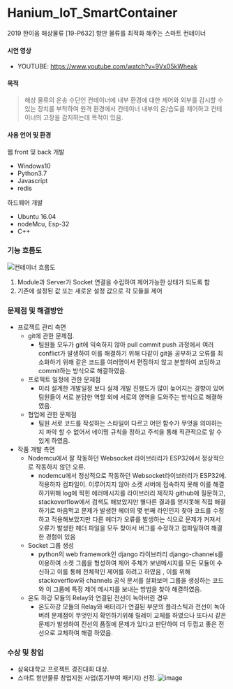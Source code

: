 # Hanium_IoT_SmartContainer

2019 한이음 해상물류
[19-P632] 항만 물류를 최적화 해주는 스마트 컨테이너

#### 시연 영상
  - YOUTUBE: https://www.youtube.com/watch?v=9Vx05kWheak

#### 목적
> 해상 물류의 운송 수단인 컨테이너에 내부 환경에 대한 제어와 외부를 감시할 수 있는 장치를 부착하여 
 원격 환경에서 컨테이너 내부의 온/습도를 제어하고 컨테이너의 고장을 감지하는데 목적이 있음.

#### 사용 언어 및 환경
웹 front 및 back 개발
- Windows10
- Python3.7
- Javascript
- redis

하드웨어 개발
- Ubuntu 16.04
- nodeMcu, Esp-32
- C++

### 기능 흐름도
![컨테이너 흐름도](https://user-images.githubusercontent.com/44918187/97858836-165add00-1d43-11eb-9302-060f56f36317.jpg)

1. Module과 Server가 Socket 연결을 수립하여 제어가능한 상태가 되도록 함
2. 기존에 설정된 값 또는 새로운 설정 값으로 각 모듈을 제어

### 문제점 및 해결방안
- 프로젝트 관리 측면   
	- git에 관한 문제점.   
		- 팀원들 모두가 git에 익숙하지 않아 pull commit push 과정에서 여러 conflict가 발생하여 이를 해결하기 위해 다같이 git을 공부하고 오류를 최소화하기 위해 같은 코드를 여러명이서 편집하지 않고 분할하여 코딩하고 commit하는 방식으로 해결하였음.
    - ​프로젝트 일정에 관한 문제점
      	- 미리 설계한 개발일정 보다 실제 개발 진행도가 많이 늦어지는 경향이 있어 팀원들이 서로 분담한 역할 외에 서로의 영역을 도와주는 방식으로 해결하였음.
    - ​협업에 관한 문제점
    	- 팀원 서로 코드를 작성하는 스타일이 다르고 어떤 함수가 무엇을 의미하는지 파악 할 수 없어서 네이밍 규칙을 정하고 주석을 통해 직관적으로 알 수 있게 하였음.
- 작품 개발 측면
	 - ​Nodemcu에서 잘 작동하던 Websocket 라이브러리가 ESP32에서 정상적으로 작동하지 않던 오류.  
	 	- nodemcu에서 정상적으로 작동하던 Websocket라이브러리가 ESP32에. 적용하자 컴파일이. 이루어지지 않아 소켓 서버에 접속하지 못해 이를 해결하기위해 log에 찍힌 에러메시지를 라이브러리 제작자 github에 질문하고, stackoverflow에서 검색도 해보았지만 별다른 결과를 얻지못해 직접 해결하기로 마음먹고 문제가 발생한 헤더의 몇 번째 라인인지 찾아 코드를 수정하고 적용해보았지만 다른 헤더가 오류를 발생하는 식으로 문제가 커져서 오류가 발생한 헤더 파일을 모두 찾아서 버그를 수정하고 컴파일하여 해결한 경험이 있음
    - ​​Socket 그룹 생성
    	- python의 web framework인 django 라이브러리 django-channels를 이용하여 소켓 그룹을 형성하여 제어 주체가 보낸메시지를 모든 모듈이 수신하고 이를 통해 전체적인 제어를 하려고 하였음 , 이를 위해 stackoverflow와 channels 공식 문서를 살펴보며 그룹을 생성하는 코드와 이 그룹에 특정 제어 메시지를 보내는 방법을 찾아 해결하였음.
    - ​​온도 하강 모듈의 Relay와 연결된 전선이 녹아버린 경우
    	- 온도하강 모듈의 Relay와 배터리가 연결된 부분의 플라스틱과 전선이 녹아버려 문제점이 무엇인지 확인하기위해 릴레이 교체를 하였으나 또다시 같은 문제가 발생하여 전선의 품질에 문제가 있다고 판단하여 더 두껍고 좋은 전선으로 교체하여 해결 하였음.


### 수상 및 창업
- 삼육대학교 프로젝트 경진대회 대상.
- 스마트 항만물류 창업지원 사업(동기부여 패키지) 선정.
![image](https://user-images.githubusercontent.com/44918187/89751512-642cc400-db0b-11ea-8ecb-ff97bceeedc5.png)
